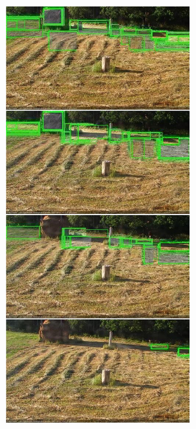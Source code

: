 ![20200801-180523-181524](in2/20200801/20200801-180523-181524_0_.jpg)
![20200801-181531-182532](in2/20200801/20200801-181531-182532_0_.jpg)
![20200801-182538-183540](in2/20200801/20200801-182538-183540_0_.jpg)
![20200801-183546-184547](in2/20200801/20200801-183546-184547_0_.jpg)
